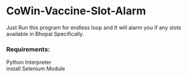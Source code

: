 # CoWin-Vaccine-Slot-Alarm
Just Run this program for endless loop and It will alarm you if any slots available in Bhopal Specifically.

### Requirements:
Python Interpreter  
install Selenium Module
